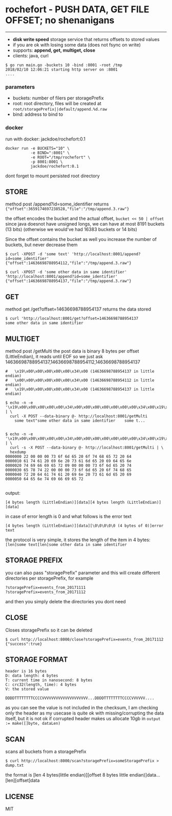 # rochefort - PUSH DATA, GET FILE OFFSET; no shenanigans
---
* **disk write speed** storage service that returns offsets to stored values
* if you are ok with losing some data (does not fsync on write)
* supports: **append, get, multiget, close**
* clients: java, curl

```
$ go run main.go -buckets 10 -bind :8001 -root /tmp
2018/02/10 12:06:21 starting http server on :8001
....

```

### parameters
* buckets: number of filers per storagePrefix
* root: root directory, files will be created at `root/storagePrefix||default/append.%d.raw`
* bind: address to bind to

### docker

run with docker: jackdoe/rochefort:0.1

```
docker run -e BUCKETS="10" \
           -e BIND=":8001" \
           -e ROOT="/tmp/rochefort" \
           -p 8001:8001 \
           jackdoe/rochefort:0.1
```

dont forget to mount persisted root directory

## STORE

method post /append?id=some_identifier returns `{"offset":3659174697238528,"file":"/tmp/append.3.raw"}`

the offset encodes the bucket and the actual offset, `bucket << 50 | offset`
since java doesnot have unsigned longs, we can have at most 8191 buckets (13 bits)
(otherwise we would've had 16383 buckets or 14 bits)

Since the offset contains the bucket as well you increase the number of buckets, but never decrease them

```
$ curl -XPOST -d 'some text' 'http://localhost:8001/append?id=some_identifier'
{"offset":14636698788954112,"file":"/tmp/append.3.raw"}

$ curl -XPOST -d 'some other data in same identifier' 'http://localhost:8001/append?id=some_identifier'
{"offset":14636698788954137,"file":"/tmp/append.3.raw"}
```

## GET

method get /get?offset=14636698788954137 returns the data stored

```
$ curl 'http://localhost:8001/get?offset=14636698788954137
some other data in same identifier
```

## MULTIGET
method  post /getMulti the post data is binary 8 bytes per offset (LittleEndian), it reads until EOF
so we just ask 14636698788954137,14636698788954112,14636698788954137
```
#   \x19\x00\x00\x00\x00\x00\x34\x00 (14636698788954137 in little endian)
#   \x00\x00\x00\x00\x00\x00\x34\x00 (14636698788954112 in little endian)
#   \x19\x00\x00\x00\x00\x00\x34\x00 (14636698788954137 in little endian)

$ echo -n -e '\x19\x00\x00\x00\x00\x00\x34\x00\x00\x00\x00\x00\x00\x00\x34\x00\x19\x00\x00\x00\x00\x00\x34\x00' | \
  curl -X POST --data-binary @- http://localhost:8001/getMulti
	some text"some other data in same identifier	some t...


$ echo -n -e '\x19\x00\x00\x00\x00\x00\x34\x00\x00\x00\x00\x00\x00\x00\x34\x00\x19\x00\x00\x00\x00\x00\x34\x00'' | \
  curl -s -X POST --data-binary @- http://localhost:8001/getMulti | \
  hexdump 
0000000 22 00 00 00 73 6f 6d 65 20 6f 74 68 65 72 20 64
0000010 61 74 61 20 69 6e 20 73 61 6d 65 20 69 64 65 6e
0000020 74 69 66 69 65 72 09 00 00 00 73 6f 6d 65 20 74
0000030 65 78 74 22 00 00 00 73 6f 6d 65 20 6f 74 68 65
0000040 72 20 64 61 74 61 20 69 6e 20 73 61 6d 65 20 69
0000050 64 65 6e 74 69 66 69 65 72


```


output:

```
[4 bytes length (LittleEndian)][data][4 bytes length (LittleEndian)][data]
```

in case of error length is 0 and what follows is the error text

```
[4 bytes length (LittleEndian)][data][\0\0\0\0\0 (4 bytes of 0)]error text
```

the protocol is very simple, it stores the length of the item in 4 bytes:
`[len]some text[len]some other data in same identifier`

## STORAGE PREFIX
you can also pass "storagePrefix" parameter and this will create different directories per storagePrefix, for example

```
?storagePrefix=events_from_20171111 
?storagePrefix=events_from_20171112
```

and then you simply delete the directories you dont need

## CLOSE
Closes storagePrefix so it can be deleted

```
$ curl http://localhost:8000/close?storagePrefix=events_from_20171112
{"success":true}
```

## STORAGE FORMAT

```
header is 16 bytes
D: data length: 4 bytes
T: current time in nanosecond: 8 bytes
C: crc32(length, time): 4 bytes
V: the stored value

DDDDTTTTTTTTCCCCVVVVVVVVVVVVVVVVVVVV...DDDDTTTTTTTTCCCCVVVVVV....

```

as you can see the value is not included in the checksum, I am
checking only the header as my usecase is quite ok with
missing/corrupting the data itself, but it is not ok if corrupted
header makes us allocate 10gb in `output := make([]byte, dataLen)`


## SCAN

scans all buckets from a storagePrefix

```
$ curl http://localhost:8000/scan?storagePrefix=someStoragePrefix > dump.txt
```

the format is
[len 4 bytes(little endian)][offset 8 bytes little endian)]data...[len][offset]data


## LICENSE

MIT
